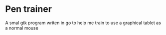 # Pen trainer

A smal gtk program writen in go to help me train to use a graphical tablet as a normal mouse
